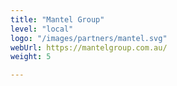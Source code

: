 ```yaml
---
title: "Mantel Group"
level: "local"
logo: "/images/partners/mantel.svg"
webUrl: https://mantelgroup.com.au/
weight: 5

---
```

